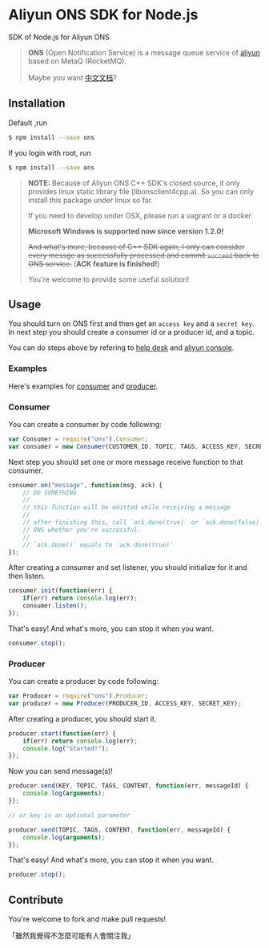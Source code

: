 # Aliyun ONS SDK for Node.js

SDK of Node.js for Aliyun ONS.

> **ONS** (Open Notification Service) is a message queue service of [aliyun](http://www.aliyun.com/product/ons/) based on MetaQ (RocketMQ).
>
> Maybe you want [中文文档](README-zh_cn.md)?

## Installation

Default ,run
```sh
$ npm install --save ons
```
If you login with root, run
```sh
$ npm install --save ons
```



> **NOTE:** Because of Aliyun ONS C++ SDK's closed source, it only provides linux static library file (libonsclient4cpp.a). So you can only install this package under linux so far.
>
> If you need to develop under OSX, please run a vagrant or a docker.
>
> **Microsoft Windows is supported now since version 1.2.0!**
>
> ~~And what's more, because of C++ SDK again, I only can consider every messge as successfully processed and commit `succeed` back to ONS service.~~ (**ACK feature is finished!**)
>
> You're welcome to provide some useful solution!

## Usage

You should turn on ONS first and then get an `access key` and a `secret key`. In next step you should create a consumer id or a producer id, and a topic.

You can do steps above by refering to [help desk](https://help.aliyun.com/product/8315024_ons.html) and [aliyun console](http://ons.console.aliyun.com/).

### Examples

Here's examples for [consumer](example/consumer.js) and [producer](example/producer.js).

### Consumer

You can create a consumer by code following:

```javascript
var Consumer = require("ons").Consumer;
var consumer = new Consumer(CUSTOMER_ID, TOPIC, TAGS, ACCESS_KEY, SECRET_KEY);
```

Next step you should set one or more message receive function to that consumer.

```javascript
consumer.on("message", function(msg, ack) {
    // DO SOMETHING
    // 
    // this function will be emitted while receiving a message
    //
    // after finishing this, call `ack.done(true)` or `ack.done(false)` to tell
    // ONS whether you're successful.
    //
    // `ack.done()` equals to `ack.done(true)`
});
```

After creating a consumer and set listener, you should initialize for it and then listen.

```javascript
consumer.init(function(err) {
    if(err) return console.log(err);
    consumer.listen();
});
```

That's easy! And what's more, you can stop it when you want.

```javascript
consumer.stop();
```

### Producer

You can create a producer by code following:

```javascript
var Producer = require("ons").Producer;
var producer = new Producer(PRODUCER_ID, ACCESS_KEY, SECRET_KEY);
```

After creating a producer, you should start it.

```javascript
producer.start(function(err) {
    if(err) return console.log(err);
    console.log("Started!");
});
```

Now you can send message(s)!

```javascript
producer.send(KEY, TOPIC, TAGS, CONTENT, function(err, messageId) {
    console.log(arguments);
});

// or key is an optional parameter

producer.send(TOPIC, TAGS, CONTENT, function(err, messageId) {
    console.log(arguments);
});
```

That's easy! And what's more, you can stop it when you want.

```javascript
producer.stop();
```

## Contribute

You're welcome to fork and make pull requests!

「雖然我覺得不怎麼可能有人會關注我」
